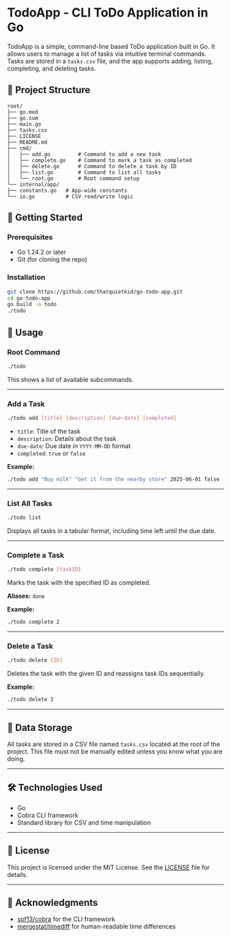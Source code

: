 # TodoApp - CLI ToDo Application in Go

TodoApp is a simple, command-line based ToDo application built in Go. It allows users to manage a list of tasks via intuitive terminal commands. Tasks are stored in a `tasks.csv` file, and the app supports adding, listing, completing, and deleting tasks.

## 📁 Project Structure
```
root/
├── go.mod
├── go.sum
├── main.go
├── tasks.csv
├── LICENSE
├── README.md
├── cmd/
│   ├── add.go         # Command to add a new task
│   ├── complete.go    # Command to mark a task as completed
│   ├── delete.go      # Command to delete a task by ID
│   ├── list.go        # Command to list all tasks
│   └── root.go        # Root command setup
└── internal/app/
├── constants.go   # App-wide constants
└── io.go          # CSV read/write logic
```

## 🚀 Getting Started

### Prerequisites

- Go 1.24.2 or later
- Git (for cloning the repo)

### Installation

```bash
git clone https://github.com/thatquietkid/go-todo-app.git
cd go-todo-app
go build -o todo
./todo
```

## 📌 Usage

### Root Command

```bash
./todo
```

This shows a list of available subcommands.

---

### Add a Task

```bash
./todo add [title] [description] [due-date] [completed]
```

* `title`: Title of the task
* `description`: Details about the task
* `due-date`: Due date in `YYYY-MM-DD` format
* `completed`: `true` or `false`

**Example:**

```bash
./todo add "Buy milk" "Get it from the nearby store" 2025-06-01 false
```

---

### List All Tasks

```bash
./todo list
```

Displays all tasks in a tabular format, including time left until the due date.

---

### Complete a Task

```bash
./todo complete [taskID]
```

Marks the task with the specified ID as completed.

**Aliases:** `done`

**Example:**

```bash
./todo complete 2
```

---

### Delete a Task

```bash
./todo delete [ID]
```

Deletes the task with the given ID and reassigns task IDs sequentially.

**Example:**

```bash
./todo delete 3
```

---

## 📄 Data Storage

All tasks are stored in a CSV file named `tasks.csv` located at the root of the project. This file must not be manually edited unless you know what you are doing.

---

## 🛠 Technologies Used

* Go
* Cobra CLI framework
* Standard library for CSV and time manipulation

---

## 📃 License

This project is licensed under the MIT License. See the [LICENSE](./LICENSE) file for details.

---

## 🙌 Acknowledgments

* [spf13/cobra](https://github.com/spf13/cobra) for the CLI framework
* [mergestat/timediff](https://github.com/mergestat/timediff) for human-readable time differences
